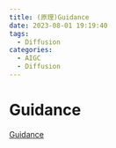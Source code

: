 ```yaml
---
title: (原理)Guidance
date: 2023-08-01 19:19:40
tags:
  - Diffusion
categories: 
  - AIGC
  - Diffusion 
---
```


<p></p>
<!-- more -->

# Guidance
[Guidance](https://candied-skunk-1ca.notion.site/Guidance-bcb0b5a85b5f454fa84875eaeb518983?pvs=4)
